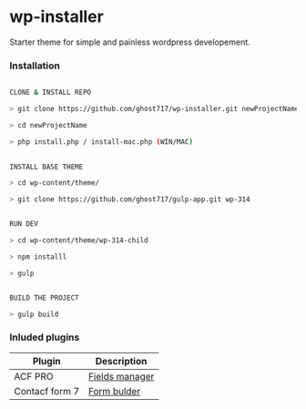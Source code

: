 # wp-installer

Starter theme for simple and painless wordpress developement.


### Installation

```bash

CLONE & INSTALL REPO

> git clone https://github.com/ghost717/wp-installer.git newProjectName

> cd newProjectName

> php install.php / install-mac.php (WIN/MAC)
  

INSTALL BASE THEME

> cd wp-content/theme/

> git clone https://github.com/ghost717/gulp-app.git wp-314


RUN DEV

> cd wp-content/theme/wp-314-child

> npm installl

> gulp


BUILD THE PROJECT

> gulp build

```

### Inluded plugins

| Plugin | Description |
| ------ | ------ |
| ACF PRO | [Fields manager](https://www.advancedcustomfields.com/resources/)|
| Contacf form 7 | [Form bulder](https://wordpress.org/support/plugin/contact-form-7)|